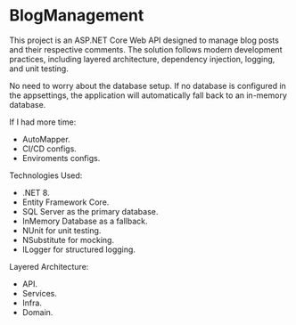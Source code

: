 # BlogManagement
This project is an ASP.NET Core Web API designed to manage blog posts and their respective comments. The solution follows modern development practices, including layered architecture, dependency injection, logging, and unit testing.

No need to worry about the database setup. If no database is configured in the appsettings, the application will automatically fall back to an in-memory database.

If I had more time: 
- AutoMapper.
- CI/CD configs.
- Enviroments configs.

Technologies Used: 
- .NET 8.
-  Entity Framework Core.
-  SQL Server as the primary database.
-  InMemory Database as a fallback.
-  NUnit for unit testing.
-  NSubstitute for mocking.
- ILogger for structured logging.

Layered Architecture:
- API.
- Services.
- Infra.
- Domain.


